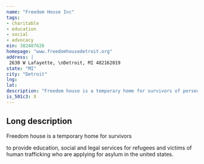 ```yaml
---
name: "Freedom House Inc"
tags:
- charitable
- education
- social
- advocacy
ein: 382487626
homepage: "www.freedomhousedetroit.org"
address: |
 2630 W Lafayette, \nDetroit, MI 482162019
state: "MI"
city: "Detroit"
lng: 
lat: 
description: "Freedom house is a temporary home for survivors of persecution from around the world seeking legal asylum in the united states and canada. Our mission is to uphold a fundamental american principle, one inscribed on the base of the statue of liberty, providing safety for those 'yearning to breathe free. '"
is_501c3: X
---
```


## Long description

Freedom house is a temporary home for survivors
  
  to provide education, social and legal services for refugees and victims of human trafficking who are applying for asylum in the united states. 
